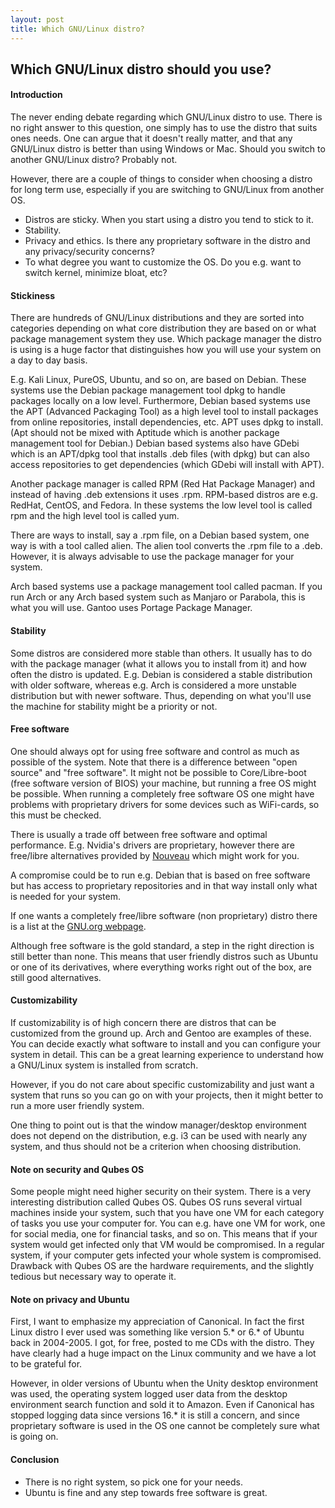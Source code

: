 ```yaml
---
layout: post
title: Which GNU/Linux distro?
---
```


## Which GNU/Linux distro should you use?

#### Introduction
The never ending debate regarding which GNU/Linux distro to use. There is no right answer to this question,
one simply has to use the distro that suits ones needs. One can argue that it doesn't really matter, and
that any GNU/Linux distro is better than using Windows or Mac. Should you switch to another GNU/Linux distro?
Probably not.

However, there are a couple of things to consider when choosing a distro for long term use, especially if you
are switching to GNU/Linux from another OS.

* Distros are sticky. When you start using a distro you tend to stick to it.
* Stability.
* Privacy and ethics. Is there any proprietary software in the distro and any privacy/security concerns?
* To what degree you want to customize the OS. Do you e.g. want to switch kernel, minimize bloat, etc?

#### Stickiness
There are hundreds of GNU/Linux distributions and they are sorted into categories depending on what core
distribution they are based on or what package management system they use. Which package manager the distro
is using is a huge factor that distinguishes how you will use your system on a day to day basis.

E.g. Kali Linux, PureOS,
Ubuntu, and so on, are based on Debian. These systems use the Debian package management tool dpkg to handle packages
locally on a low level. Furthermore, Debian based systems use the APT (Advanced Packaging Tool) as a high level
tool to install packages from online repositories, install dependencies, etc. APT uses dpkg to install.
(Apt should not be mixed with Aptitude which is another package management tool for Debian.)
Debian based systems also have GDebi which is an APT/dpkg tool that installs .deb
files (with dpkg) but can also access repositories to get dependencies (which GDebi will install with APT).

Another package manager is called RPM (Red Hat Package Manager) and instead of having .deb extensions it uses .rpm. RPM-based distros are
e.g. RedHat, CentOS, and Fedora. In these systems the low level tool is called rpm and the high level tool is 
called yum.

There are ways to install, say a .rpm file, on a Debian based system, one way is with a tool called alien.
The alien tool converts the .rpm file to a .deb. However, it is always advisable to use the package manager
for your system.

Arch based systems use a package management tool called pacman. If you run Arch or any Arch based system such
as Manjaro or Parabola, this is what you will use. Gantoo uses Portage Package Manager.

#### Stability
Some distros are considered more stable than others. It usually has to do with the package manager (what it allows you to install from it) and how often the distro is updated. E.g. Debian is considered a stable distribution with older software, whereas e.g. Arch is considered a more unstable distribution but with newer software. Thus, depending on what you'll use the machine for stability might be a priority or not.

#### Free software
One should always opt for using free software and control as much as possible of the system. Note that there
is a difference between "open source" and "free software". It might not
be possible to Core/Libre-boot (free software version of BIOS) your machine, but running a free OS might
be possible. When running a completely free software OS one might have problems with proprietary drivers for
some devices such as WiFi-cards, so this must be checked.

There is usually a trade off between free software and optimal performance. E.g. Nvidia's drivers are proprietary,
however there are free/libre alternatives provided by [Nouveau](https://nouveau.freedesktop.org/wiki/) which might
work for you.

A compromise could be to run e.g. Debian that is based on free software but has access to proprietary repositories
and in that way install only what is needed for your system.

If one wants a completely free/libre software (non proprietary) distro there is a list at the
[GNU.org webpage](https://www.gnu.org/distros/free-distros.html).

Although free software is the gold standard, a step in the right direction is still better than none.
This means that user friendly distros such as Ubuntu or one of its derivatives, where everything works right out of the box,
are still good alternatives.

#### Customizability
If customizability is of high concern there are distros that can be customized from the ground up. Arch and
Gentoo are examples of these. You can decide exactly what software to install and you can configure
your system in detail. This can be a great learning experience to understand how a GNU/Linux system is installed from
scratch.

However, if you do not care about specific customizability and just want a system that runs so you can go on
with your projects, then it might better to run a more user friendly system.

One thing to point out is that the window manager/desktop environment does not depend on the distribution, e.g. i3
can be used with nearly any system, and thus should not be a criterion when choosing distribution.

#### Note on security and Qubes OS
Some people might need higher security on their system. There is a very interesting distribution
called Qubes OS. Qubes OS runs several virtual machines inside your system, such that you have one VM for each
category of tasks you use your computer for. You can e.g. have one VM for work, one for social media, one for
financial tasks, and so on. This means that if your system would get infected only that VM would be compromised.
In a regular system, if your computer gets infected your whole system is compromised. Drawback with Qubes OS
are the hardware requirements, and the slightly tedious but necessary way to operate it.

#### Note on privacy and Ubuntu
First, I want to emphasize my appreciation of Canonical. In fact the first Linux distro I ever used was something like
version 5.* or 6.* of Ubuntu back in 2004-2005. I got, for free, posted to me CDs with the distro.
They have clearly had a huge impact on the Linux community and we have a lot to be grateful for.

However, in older versions of Ubuntu when the Unity desktop environment was used, the operating system logged user data from the
desktop environment search function and sold it to Amazon. Even if Canonical has stopped logging data since versions 16.* it is still a concern, and
since proprietary software is used in the OS one cannot be completely sure what is going on.

#### Conclusion
* There is no right system, so pick one for your needs.
* Ubuntu is fine and any step towards free software is great.
